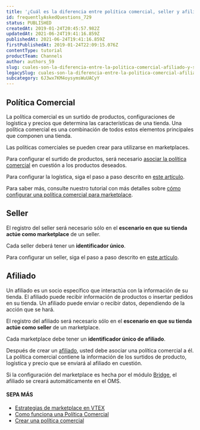 ```yaml
---
title: '¿Cuál es la diferencia entre política comercial, seller y afiliado?'
id: frequentlyAskedQuestions_729
status: PUBLISHED
createdAt: 2019-01-24T20:45:57.982Z
updatedAt: 2021-06-24T19:41:16.859Z
publishedAt: 2021-06-24T19:41:16.859Z
firstPublishedAt: 2019-01-24T22:09:15.076Z
contentType: tutorial
productTeam: Channels
author: authors_59
slug: cuales-son-la-diferencia-entre-la-politica-comercial-afiliado-y-seller
legacySlug: cuales-son-la-diferencia-entre-la-politica-comercial-afiliado-y-seller
subcategory: 6J3wx7KM4oysymsWuUACyY
---
```


## Política Comercial

La política comercial es un surtido de productos, configuraciones de logística y precios que determina las características de una tienda. Una política comercial es una combinación de todos estos elementos principales que componen una tienda.

Las políticas comerciales se pueden crear para utilizarse en marketplaces.

Para configurar el surtido de productos, será necesario [asociar la política comercial](/es/tutorial/campos-de-registro-de-producto) en cuestión a los productos deseados.

Para configurar la logística, siga el paso a paso descrito en [este artículo](/es/tutorial/como-configurar-logistica-para-politica-comercial).

Para saber más, consulte nuestro tutorial con más detalles sobre [cómo configurar una política comercial para marketplace](https://help.vtex.com/es/tutorial/configurando-a-politica-comercial-para-marketplace--tutorials_404).

## Seller

El registro del seller será necesario sólo en el __escenario en que su tienda actúe como marketplace__ de un seller.

Cada seller deberá tener un __identificador único__.

Para configurar un seller, siga el paso a paso descrito en [este artículo](/es/tutorial/configuracion-de-seller/).

## Afiliado

Un afiliado es un socio específico que interactúa con la información de su tienda. El afiliado puede recibir información de productos o insertar pedidos en su tienda. Un afiliado puede enviar o recibir datos, dependiendo de la acción que se hará.

El registro del afiliado será necesario sólo en el __escenario en que su tienda actúe como seller__ de un marketplace.

Cada marketplace debe tener un __identificador único de afiliado__.

Después de crear un [afiliado](/es/tutorial/como-configurar-afiliado/), usted debe asociar una política comercial a él. La política comercial contiene la información de los surtidos de producto, logística y precio que se enviará al afiliado en cuestión.

<div class="alert alert-info">
Si la configuración del marketplace es hecha por el módulo <a href="http://help.vtex.com/es/tutorial/configurar-politica-comercial-para-marketplace/">Bridge</a>, el afiliado se creará automáticamente en el OMS.
</div>

#### **SEPA MÁS**

- [Estrategias de marketplace en VTEX](https://help.vtex.com/es/tutorial/estrategias-de-marketplace-na-vtex--tutorials_402?&utm_source=autocomplete)
- [Como funciona una Política Comercial](https://help.vtex.com/es/tutorial/como-funciona-uma-politica-comercial--6Xef8PZiFm40kg2STrMkMV)
- [Crear una política comercial](https://help.vtex.com/es/tutorial/o-que-e-uma-politica-comercial--563tbcL0TYKEKeOY4IAgAE)
